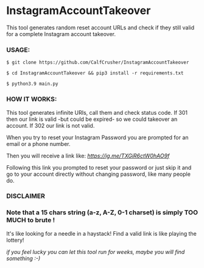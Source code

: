 # InstagramAccountTakeover

This tool generates random reset account URLs and check if they still valid for a complete Instagram account takeover.

### USAGE:

`$ git clone https://github.com/CalfCrusher/InstagramAccountTakeover`

`$ cd InstagramAccountTakeover && pip3 install -r requirements.txt`

`$ python3.9 main.py`

### HOW IT WORKS:

This tool generates infinite URIs, call them and check status code. If 301 then our link is valid -but could be expired- so we could takeover an account. If 302 our link is not valid.

When you try to reset your Instagram Password you are prompted for an email or a phone number.

Then you will receive a link like: *https://ig.me/TXGiR6ctW0hAO9f*

Following this link you prompted to reset your password or just skip it and go to your account directly without changing password, like many people do.

### DISCLAIMER

### Note that a 15 chars string (a-z, A-Z, 0-1 charset) is simply TOO MUCH to brute !
It's like looking for a needle in a haystack! Find a valid link is like playing the lottery!

*if you feel lucky you can let this tool run for weeks, maybe you will find something :-)*

